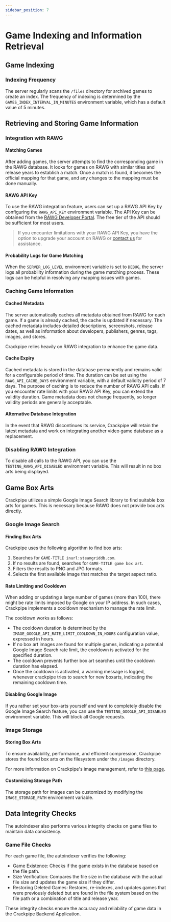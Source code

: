 ```yaml
---
sidebar_position: 7
---
```


# Game Indexing and Information Retrieval

## Game Indexing

### Indexing Frequency

The server regularly scans the `/files` directory for archived games to create an index. The frequency of indexing is determined by the `GAMES_INDEX_INTERVAL_IN_MINUTES` environment variable, which has a default value of 5 minutes.

## Retrieving and Storing Game Information

### Integration with RAWG

#### Matching Games

After adding games, the server attempts to find the corresponding game in the RAWG database. It looks for games on RAWG with similar titles and release years to establish a match. Once a match is found, it becomes the official mapping for that game, and any changes to the mapping must be done manually.

#### RAWG API Key

To use the RAWG integration feature, users can set up a RAWG API Key by configuring the `RAWG_API_KEY` environment variable. The API Key can be obtained from the [RAWG Developer Portal](https://rawg.io/login/?forward=developer). The free tier of the API should be sufficient for most users.

> If you encounter limitations with your RAWG API Key, you have the option to upgrade your account on RAWG or [contact us](mailto:contact@phalco.de) for assistance.

#### Probability Logs for Game Matching

When the `SERVER_LOG_LEVEL` environment variable is set to `DEBUG`, the server logs all probability information during the game matching process. These logs can be helpful in resolving any mapping issues with games.

### Caching Game Information

#### Cached Metadata

The server automatically caches all metadata obtained from RAWG for each game. If a game is already cached, the cache is updated if necessary. The cached metadata includes detailed descriptions, screenshots, release dates, as well as information about developers, publishers, genres, tags, images, and stores.

Crackpipe relies heavily on RAWG integration to enhance the game data.

#### Cache Expiry

Cached metadata is stored in the database permanently and remains valid for a configurable period of time. The duration can be set using the `RAWG_API_CACHE_DAYS` environment variable, with a default validity period of 7 days. The purpose of caching is to reduce the number of RAWG API calls. If you encounter rate limits with your RAWG API Key, you can extend the validity duration. Game metadata does not change frequently, so longer validity periods are generally acceptable.

#### Alternative Database Integration

In the event that RAWG discontinues its service, Crackpipe will retain the latest metadata and work on integrating another video game database as a replacement.

### Disabling RAWG Integration

To disable all calls to the RAWG API, you can use the `TESTING_RAWG_API_DISABLED` environment variable. This will result in no box arts being displayed.

## Game Box Arts

Crackpipe utilizes a simple Google Image Search library to find suitable box arts for games. This is necessary because RAWG does not provide box arts directly.

### Google Image Search

#### Finding Box Arts

Crackpipe uses the following algorithm to find box arts:

1. Searches for `GAME-TITLE inurl:steamgriddb.com`.
2. If no results are found, searches for `GAME-TITLE game box art`.
3. Filters the results to PNG and JPG formats.
4. Selects the first available image that matches the target aspect ratio.

#### Rate Limiting and Cooldown

When adding or updating a large number of games (more than 100), there might be rate limits imposed by Google on your IP address. In such cases, Crackpipe implements a cooldown mechanism to manage the rate limit.

The cooldown works as follows:

- The cooldown duration is determined by the `IMAGE_GOOGLE_API_RATE_LIMIT_COOLDOWN_IN_HOURS` configuration value, expressed in hours.
- If no box art images are found for multiple games, indicating a potential Google Image Search rate limit, the cooldown is activated for the specified duration.
- The cooldown prevents further box art searches until the cooldown duration has elapsed.
- Once the cooldown is activated, a warning message is logged, whenever crackpipe tries to search for new boxarts, indicating the remaining cooldown time.

#### Disabling Google Image

If you rather set your box-arts yourself and want to completely disable the Google Image Search feature, you can use the `TESTING_GOOGLE_API_DISABLED` environment variable. This will block all Google requests.

### Image Storage

#### Storing Box Arts

To ensure availability, performance, and efficient compression, Crackpipe stores the found box arts on the filesystem under the `/images` directory.

For more information on Crackpipe's image management, refer to [this page](images.md).

#### Customizing Storage Path

The storage path for images can be customized by modifying the `IMAGE_STORAGE_PATH` environment variable.

## Data Integrity Checks

The autoindexer also performs various integrity checks on game files to maintain data consistency.

### Game File Checks

For each game file, the autoindexer verifies the following:

- Game Existence: Checks if the game exists in the database based on the file path.
- Size Verification: Compares the file size in the database with the actual file size and updates the game size if they differ.
- Restoring Deleted Games: Restores, re-indexes, and updates games that were previously deleted but are found in the file system based on the file path or a combination of title and release year.

These integrity checks ensure the accuracy and reliability of game data in the Crackpipe Backend Application.
